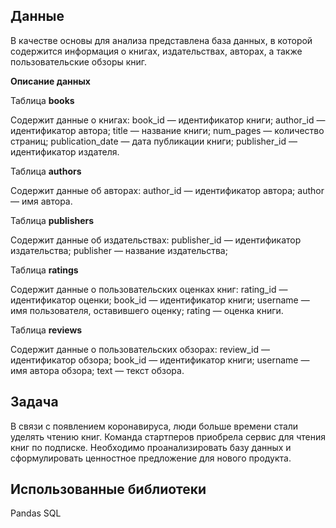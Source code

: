 ## Данные 
В качестве основы для анализа представлена база данных, в которой содержится информация о книгах, издательствах, авторах, а также пользовательские обзоры книг. 

**Описание данных**

Таблица **books**

Содержит данные о книгах:
book_id — идентификатор книги;
author_id — идентификатор автора;
title — название книги;
num_pages — количество страниц;
publication_date — дата публикации книги;
publisher_id — идентификатор издателя.


Таблица **authors**

Содержит данные об авторах:
author_id — идентификатор автора;
author — имя автора.


Таблица **publishers**

Содержит данные об издательствах:
publisher_id — идентификатор издательства;
publisher — название издательства;


Таблица **ratings**

Содержит данные о пользовательских оценках книг:
rating_id — идентификатор оценки;
book_id — идентификатор книги;
username — имя пользователя, оставившего оценку;
rating — оценка книги.


Таблица **reviews**

Содержит данные о пользовательских обзорах:
review_id — идентификатор обзора;
book_id — идентификатор книги;
username — имя автора обзора;
text — текст обзора.

## Задача
В связи с появлением коронавируса, люди больше времени стали уделять чтению книг. Команда стартперов приобрела сервис для чтения книг по подписке. Необходимо проанализировать базу данных и сформулировать ценностное предложение для нового продукта.

## Использованные библиотеки
Pandas
SQL
